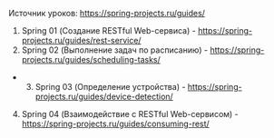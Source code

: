 Источник уроков: https://spring-projects.ru/guides/

1. Spring 01 (Создание RESTful Web-сервиса) - https://spring-projects.ru/guides/rest-service/
2. Spring 02 (Выполнение задач по расписанию) - https://spring-projects.ru/guides/scheduling-tasks/
- 3. Spring 03 (Определение устройства) - https://spring-projects.ru/guides/device-detection/
4. Spring 04 (Взаимодействие с RESTful Web-сервисом) - https://spring-projects.ru/guides/consuming-rest/

